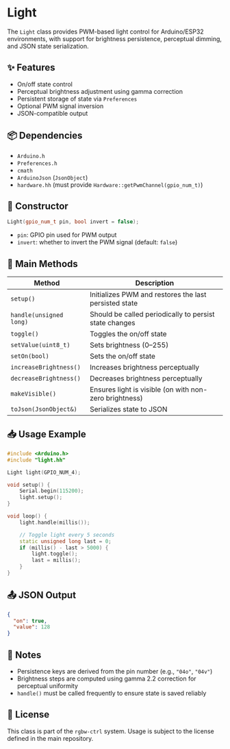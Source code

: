 # Light

The `Light` class provides PWM-based light control for Arduino/ESP32 environments, with support for brightness persistence, perceptual dimming, and JSON state serialization.

## ✨ Features

* On/off state control
* Perceptual brightness adjustment using gamma correction
* Persistent storage of state via `Preferences`
* Optional PWM signal inversion
* JSON-compatible output

## 📦 Dependencies

* `Arduino.h`
* `Preferences.h`
* `cmath`
* `ArduinoJson` (`JsonObject`)
* `hardware.hh` (must provide `Hardware::getPwmChannel(gpio_num_t)`)

## 🧩 Constructor

```cpp
Light(gpio_num_t pin, bool invert = false);
```

* `pin`: GPIO pin used for PWM output
* `invert`: whether to invert the PWM signal (default: `false`)

## 🔧 Main Methods

| Method                  | Description                                            |
|-------------------------|--------------------------------------------------------|
| `setup()`               | Initializes PWM and restores the last persisted state  |
| `handle(unsigned long)` | Should be called periodically to persist state changes |
| `toggle()`              | Toggles the on/off state                               |
| `setValue(uint8_t)`     | Sets brightness (0–255)                                |
| `setOn(bool)`           | Sets the on/off state                                  |
| `increaseBrightness()`  | Increases brightness perceptually                      |
| `decreaseBrightness()`  | Decreases brightness perceptually                      |
| `makeVisible()`         | Ensures light is visible (on with non-zero brightness) |
| `toJson(JsonObject&)`   | Serializes state to JSON                               |

## 📥 Usage Example

```cpp
#include <Arduino.h>
#include "light.hh"

Light light(GPIO_NUM_4);

void setup() {
    Serial.begin(115200);
    light.setup();
}

void loop() {
    light.handle(millis());

    // Toggle light every 5 seconds
    static unsigned long last = 0;
    if (millis() - last > 5000) {
        light.toggle();
        last = millis();
    }
}
```

## 📤 JSON Output

```json
{
  "on": true,
  "value": 128
}
```

## 🧠 Notes

* Persistence keys are derived from the pin number (e.g., `"04o"`, `"04v"`)
* Brightness steps are computed using gamma 2.2 correction for perceptual uniformity
* `handle()` must be called frequently to ensure state is saved reliably

## 📜 License

This class is part of the `rgbw-ctrl` system. Usage is subject to the license defined in the main repository.
